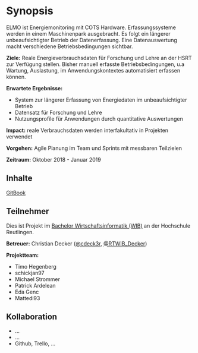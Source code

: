 # Synopsis

ELMO ist Energiemonitoring mit COTS Hardware. Erfassungssysteme werden in einem Maschinenpark ausgebracht. Es folgt ein längerer unbeaufsichtigter Betrieb der Datenerfassung. Eine Datenauswertung macht verschiedene Betriebsbedingungen sichtbar.

**Ziele:** Reale Energieverbrauchsdaten für Forschung und Lehre an der HSRT zur Verfügung stellen. Bisher manuell erfasste Betriebsbedingungen, u.a Wartung, Auslastung, im Anwendungskontextes automatisiert erfassen können.

**Erwartete Ergebnisse:**

* System zur längerer Erfassung von Energiedaten im unbeaufsichtigter Betrieb
* Datensatz für Forschung und Lehre
* Nutzungsprofile für Anwendungen durch quantitative Auswertungen 

**Impact:** reale Verbrauchsdaten werden interfakultativ in Projekten verwendet

**Vorgehen:** Agile Planung im Team und Sprints mit messbaren Teilzielen

**Zeitraum:** Oktober 2018 - Januar 2019

## Inhalte

[GitBook](https://cdeck3r-docs.gitbook.io/elmo/)

## Teilnehmer

Dies ist Projekt im [Bachelor Wirtschaftsinformatik \(WIB\)](http://www.inf.reutlingen-university.de/studium/bachelor/wirtschaftsinformatik/) an der Hochschule Reutlingen.

**Betreuer:** Christian Decker \([@cdeck3r](https://twitter.com/cdeck3r), [@RTWIB\_Decker](https://twitter.com/rtwib_decker)\)

**Projektteam:**

* Timo Hegenberg
* schickjan97
* Michael Strommer 
* Patrick Ardelean 
* Eda Genc 
* Mattedi93

## Kollaboration

* ...
* ...
* Github, Trello, ...

